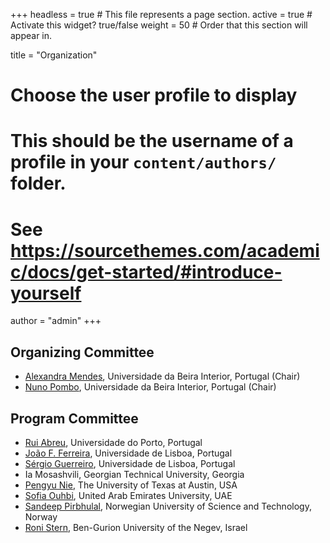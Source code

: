 +++
headless = true  # This file represents a page section.
active = true  # Activate this widget? true/false
weight = 50  # Order that this section will appear in.

title = "Organization"

# Choose the user profile to display
# This should be the username of a profile in your `content/authors/` folder.
# See https://sourcethemes.com/academic/docs/get-started/#introduce-yourself
author = "admin"
+++

## Organizing Committee
 - [Alexandra Mendes](https://archimendes.com/), Universidade da Beira Interior, Portugal (Chair)
 - [Nuno Pombo](https://www.di.ubi.pt/~ngpombo/), Universidade da Beira Interior, Portugal (Chair)

## Program Committee
 - [Rui Abreu](https://ruimaranhao.com/), Universidade do Porto, Portugal
 - [João F. Ferreira](https://joaoff.com/), Universidade de Lisboa, Portugal
 - [Sérgio Guerreiro](https://fenix.tecnico.ulisboa.pt/homepage/ist62654), Universidade de Lisboa, Portugal
 - Ia Mosashvili, Georgian Technical University, Georgia
 - [Pengyu Nie](https://cozy.ece.utexas.edu/~pynie/), The University of Texas at Austin, USA
 - [Sofia Ouhbi](https://cit.uaeu.ac.ae/en/departments/csse/profile.shtml?email=sofia.ouhbi@uaeu.ac.ae), United Arab Emirates University, UAE
 - [Sandeep Pirbhulal](https://www.ntnu.edu/employees/sandeep.pirbhulal), Norwegian University of Science and Technology, Norway
 - [Roni Stern](https://ronistern.wixsite.com/home), Ben-Gurion University of the Negev, Israel


